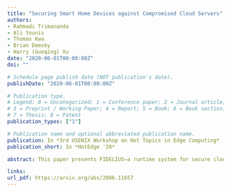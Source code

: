 ```yaml
---
title: "Securing Smart Home Devices against Compromised Cloud Servers"
authors:
- Rahmadi Trimananda
- Ali Younis
- Thomas Kwa
- Brian Demsky
- Harry (Guoqing) Xu
date: "2020-06-01T00:00:00Z"
doi: ""

# Schedule page publish date (NOT publication's date).
publishDate: "2020-06-01T00:00:00Z"

# Publication type.
# Legend: 0 = Uncategorized; 1 = Conference paper; 2 = Journal article;
# 3 = Preprint / Working Paper; 4 = Report; 5 = Book; 6 = Book section;
# 7 = Thesis; 8 = Patent
publication_types: ["1"]

# Publication name and optional abbreviated publication name.
publication: In *3rd USENIX Workshop on Hot Topics in Edge Computing*
publication_short: In *HotEdge '20*

abstract: This paper presents FIDELIUS—a runtime system for secure cloud-based storage and communication even in the presence of compromised servers. FIDELIUS’s design is tailored for smart home systems that have intermittent Internet access. In particular, it supports local control of smart home devices in the event that communication with the cloud is lost, and provides a consistency model using transactions to mitigate inconsistencies that can arise due to network partitions. We have implemented FIDELIUS, developed a smart home benchmark that uses FIDELIUS, and measured FIDELIUS’s performance and power consumption. Our experiments show that compared to the commercial Particle.io framework, FIDELIUS reduces more than 50% of the data communication time and increases battery life by 2X. Compared to PyORAM, an alternative (ORAM-based) oblivious storage implementation, FIDELIUS has 4-7X faster access times with 25-43X less data transferred.

links:
url_pdf: https://arxiv.org/abs/2006.11657
---
```

